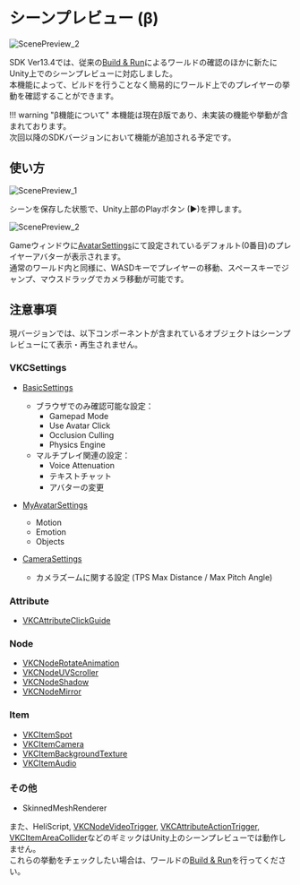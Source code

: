 # シーンプレビュー (β)

![ScenePreview_2](./img/ScenePreview_2.jpg)

SDK Ver13.4では、従来の[Build & Run](../FirstStep/BuildAndRun.md)によるワールドの確認のほかに新たにUnity上でのシーンプレビューに対応しました。<br>
本機能によって、ビルドを行うことなく簡易的にワールド上でのプレイヤーの挙動を確認することができます。

!!! warning "β機能について"
    本機能は現在β版であり、未実装の機能や挙動が含まれております。<br>
    次回以降のSDKバージョンにおいて機能が追加される予定です。

## 使い方

![ScenePreview_1](./img/ScenePreview_1.jpg)

シーンを保存した状態で、Unity上部のPlayボタン (▶)を押します。

![ScenePreview_2](./img/ScenePreview_2.jpg)

Gameウィンドウに[AvatarSettings](../VketCloudSettings/AvatarSettings.md)にて設定されているデフォルト(0番目)のプレイヤーアバターが表示されます。<br>
通常のワールド内と同様に、WASDキーでプレイヤーの移動、スペースキーでジャンプ、マウスドラッグでカメラ移動が可能です。

## 注意事項

現バージョンでは、以下コンポーネントが含まれているオブジェクトはシーンプレビューにて表示・再生されません。

### VKCSettings

- [BasicSettings](../VketCloudSettings/BasicSettings.md)
  - ブラウザでのみ確認可能な設定：
    - Gamepad Mode
    - Use Avatar Click
    - Occlusion Culling
    - Physics Engine
  - マルチプレイ関連の設定：
    - Voice Attenuation
    - テキストチャット
    - アバターの変更

- [MyAvatarSettings](../VketCloudSettings/MyAvatarSettings.md)
  - Motion
  - Emotion
  - Objects

- [CameraSettings](../VketCloudSettings/CameraSettings.md)
  - カメラズームに関する設定 (TPS Max Distance / Max Pitch Angle)

### Attribute

- [VKCAttributeClickGuide](../VKCComponents/VKCAttributeClickGuide.md)

### Node

- [VKCNodeRotateAnimation](../VKCComponents/VKCNodeRotateAnimation.md)
- [VKCNodeUVScroller](../VKCComponents/VKCNodeUVScroller.md)
- [VKCNodeShadow](../VKCComponents/VKCNodeShadow.md)
- [VKCNodeMirror](../VKCComponents/VKCNodeMirror.md)

### Item

- [VKCItemSpot](../VKCComponents/VKCItemSpot.md)
- [VKCItemCamera](../VKCComponents/VKCItemCamera.md)
- [VKCItemBackgroundTexture](../VKCComponents/VKCItemBackgroundTexture.md)
- [VKCItemAudio](../VKCComponents/VKCItemAudio.md)

### その他

- SkinnedMeshRenderer

また、HeliScript, [VKCNodeVideoTrigger](../VKCComponents/VKCNodeVideoTrigger.md), [VKCAttributeActionTrigger](../VKCComponents/VKCAttributeActionTrigger.md), [VKCItemAreaCollider](../VKCComponents/VKCItemAreaCollider.md)などのギミックはUnity上のシーンプレビューでは動作しません。<br>
これらの挙動をチェックしたい場合は、ワールドの[Build & Run](../FirstStep/BuildAndRun.md)を行ってください。
